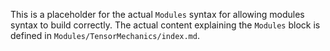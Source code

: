 This is a placeholder for the actual `Modules` syntax for allowing modules syntax to
build correctly. The actual content explaining the `Modules` block is defined in
`Modules/TensorMechanics/index.md`.
